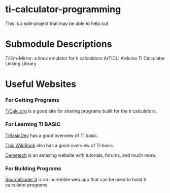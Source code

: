 # ti-calculator-programming
This is a side project that may be able to help out

# Submodule Descriptions
TilEm-Mirror: a linux emulator for ti calculators
ArTICL: Arduino TI Calculator Linking Library

# Useful Websites
### For Getting Programs
[TiCalc.org](http://www.ticalc.org/) is a good site for sharing programs builit for the ti calculators.

### For Learning TI BASIC
[TiBasicDev](http://tibasicdev.wikidot.com/home) has a good overview of TI basic.

[This WikiBook](https://en.wikibooks.org/wiki/TI-Basic_Z80_Programming) also has a good overview of TI basic.

[Cemetech](https://www.cemetech.net/learn/) is an amazing website with tutorials, forums, and much more.

### For Building Programs

[SourceCoder 3](https://www.cemetech.net/sc/) is an incredible web app that can be used to bulid ti calculator programs.
